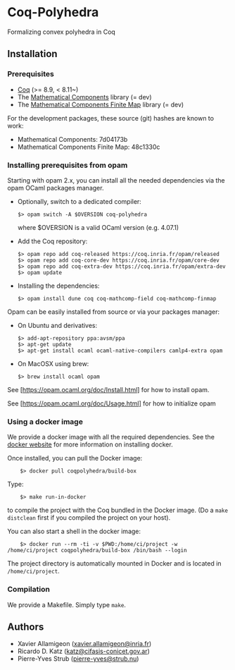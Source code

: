 # Coq-Polyhedra

Formalizing convex polyhedra in Coq

## Installation

### Prerequisites

  * [Coq](https://coq.inria.fr) (>= 8.9, < 8.11~)
  * The [Mathematical Components](https://github.com/math-comp/math-comp) library (= dev)
  * The [Mathematical Components Finite Map](https://github.com/math-comp/finmap) library (= dev)

For the development packages, these source (git) hashes are known to work:

  * Mathematical Components: 7d04173b
  * Mathematical Components Finite Map: 48c1330c

### Installing prerequisites from opam

Starting with opam 2.x, you can install all the needed dependencies
via the opam OCaml packages manager.

  * Optionally, switch to a dedicated compiler:

        $> opam switch -A $OVERSION coq-polyhedra

     where $OVERSION is a valid OCaml version (e.g. 4.07.1)

  * Add the Coq repository:

        $> opam repo add coq-released https://coq.inria.fr/opam/released
        $> opam repo add coq-core-dev https://coq.inria.fr/opam/core-dev
        $> opam repo add coq-extra-dev https://coq.inria.fr/opam/extra-dev
        $> opam update

  * Installing the dependencies:

        $> opam install dune coq coq-mathcomp-field coq-mathcomp-finmap

Opam can be easily installed from source or via your packages manager:

  * On Ubuntu and derivatives:
  
        $> add-apt-repository ppa:avsm/ppa
        $> apt-get update
        $> apt-get install ocaml ocaml-native-compilers camlp4-extra opam
        
  * On MacOSX using brew:

        $> brew install ocaml opam

See [https://opam.ocaml.org/doc/Install.html] for how to install opam.

See [https://opam.ocaml.org/doc/Usage.html] for how to initialize opam

### Using a docker image

We provide a docker image with all the required dependencies. See
the [docker website](https://docs.docker.com/) for more information on
installing docker.

Once installed, you can pull the Docker image:

        $> docker pull coqpolyhedra/build-box

Type:

        $> make run-in-docker

to compile the project with the Coq bundled in the Docker image. (Do a
`make distclean` first if you compiled the project on your host).

You can also start a shell in the docker image:

        $> docker run --rm -ti -v $PWD:/home/ci/project -w /home/ci/project coqpolyhedra/build-box /bin/bash --login

The project directory is automatically mounted in Docker and is
located in `/home/ci/project`.

### Compilation

We provide a Makefile. Simply type `make`.

## Authors

* Xavier Allamigeon (<xavier.allamigeon@inria.fr>)
* Ricardo D. Katz (<katz@cifasis-conicet.gov.ar>)
* Pierre-Yves Strub (<pierre-yves@strub.nu>)
